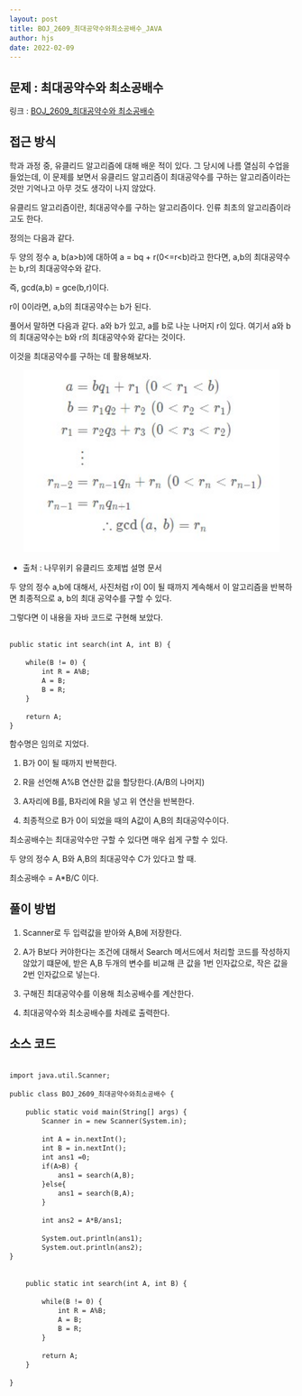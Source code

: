 ```yaml
---
layout: post
title: BOJ_2609_최대공약수와최소공배수_JAVA
author: hjs
date: 2022-02-09
---
```


## 문제 : 최대공약수와 최소공배수

링크 : [BOJ_2609_최대공약수와 최소공배수](https://www.acmicpc.net/problem/2609)


## 접근 방식
학과 과정 중, 유클리드 알고리즘에 대해 배운 적이 있다. 그 당시에 나름 열심히 수업을 들었는데, 이 문제를 보면서 유클리드 알고리즘이 최대공약수를 구하는 알고리즘이라는 것만 기억나고 아무 것도 생각이 나지 않았다.

유클리드 알고리즘이란, 최대공약수를 구하는 알고리즘이다. 인류 최초의 알고리즘이라고도 한다.

정의는 다음과 같다.

 두 양의 정수 a, b(a>b)에 대하여 a = bq + r(0<=r<b)라고 한다면, a,b의 최대공약수는 b,r의 최대공약수와 같다.

 즉, gcd(a,b) = gce(b,r)이다.

 r이 0이라면, a,b의 최대공약수는 b가 된다.

 풀어서 말하면 다음과 같다. a와 b가 있고, a를 b로 나눈 나머지 r이 있다. 여기서 a와 b의 최대공약수는 b와 r의 최대공약수와 같다는 것이다.

이것을 최대공약수를 구하는 데 활용해보자.

<center><img src="/assets/images/유클리드알고리즘.jpg" width="90%" height="90%" title="title" alt="anything"></center>

- 출처 : 나무위키 유클리드 호제법 설명 문서

두 양의 정수 a,b에 대해서, 사진처럼 r이 0이 될 때까지 계속해서 이 알고리즘을 반복하면 최종적으로 a, b의 최대 공약수를 구할 수 있다.

그렇다면 이 내용을 자바 코드로 구현해 보았다.

~~~

public static int search(int A, int B) {

	while(B != 0) {
		int R = A%B;
		A = B;
		B = R;
	}

	return A;
}

~~~

함수명은 임의로 지었다.

1. B가 0이 될 때까지 반복한다.

2. R을 선언해 A%B 연산한 값을 할당한다.(A/B의 나머지)

3. A자리에 B를, B자리에 R을 넣고 위 연산을 반복한다.

4. 최종적으로 B가 0이 되었을 때의 A값이 A,B의 최대공약수이다.

최소공배수는 최대공악수만 구할 수 있다면 매우 쉽게 구할 수 있다.

두 양의 정수 A, B와 A,B의 최대공약수 C가 있다고 할 때.

최소공배수 = A*B/C 이다.


## 풀이 방법
1. Scanner로 두 입력값을 받아와 A,B에 저장한다.

2. A가 B보다 커야한다는 조건에 대해서 Search 메서드에서 처리할 코드를 작성하지 않았기 떄문에, 받은 A,B 두개의 변수를 비교해 큰 값을 1번 인자값으로, 작은 값을 2번 인자값으로 넣는다.

3. 구해진 최대공약수를 이용해 최소공배수를 계산한다.

4. 최대공약수와 최소공배수를 차례로 출력한다.

## 소스 코드

~~~

import java.util.Scanner;

public class BOJ_2609_최대공약수와최소공배수 {

	public static void main(String[] args) {
		Scanner in = new Scanner(System.in);

		int A = in.nextInt();
		int B = in.nextInt();
		int ans1 =0;
		if(A>B) {
			ans1 = search(A,B);
		}else{
			ans1 = search(B,A);
		}

		int ans2 = A*B/ans1;

		System.out.println(ans1);
		System.out.println(ans2);
}


	public static int search(int A, int B) {

		while(B != 0) {
			int R = A%B;
			A = B;
			B = R;
		}

		return A;
	}

}

~~~
